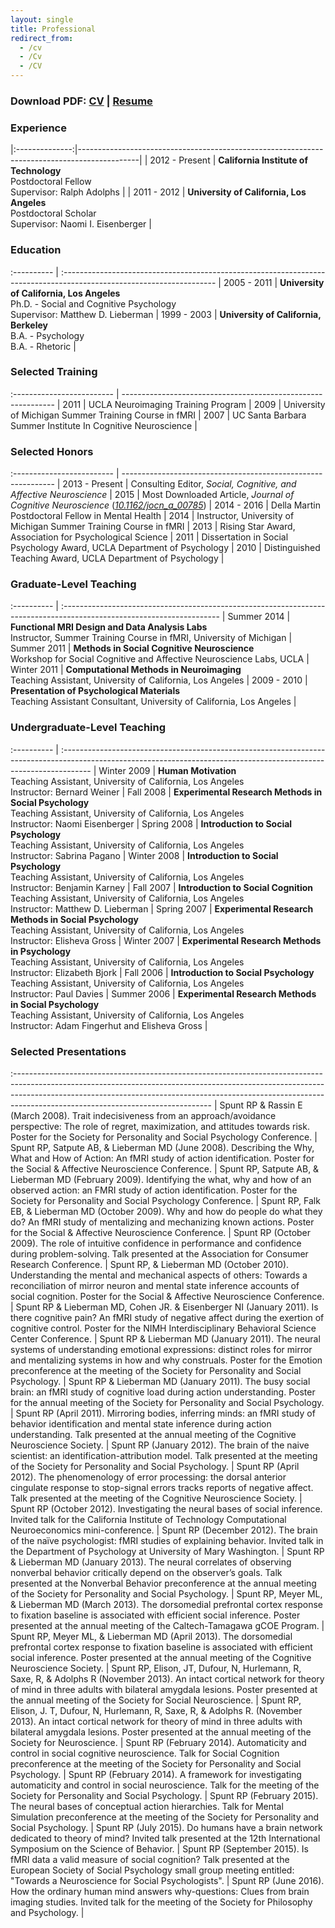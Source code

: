 ```yaml
---
layout: single
title: Professional
redirect_from:
  - /cv
  - /Cv
  - /CV
---
```


### Download PDF: [CV]("/public/CV_BobSpunt.pdf")  |  [Resume]("/public/RESUME_BobSpunt.pdf")

### Experience


|:--------------:|---------------------------------------------------------------------------------------------|
| 2012 - Present | **California Institute of Technology**<br>Postdoctoral Fellow<br>Supervisor:  Ralph Adolphs |
| 2011 - 2012    | **University of California, Los Angeles**<br>Postdoctoral Scholar<br>Supervisor: Naomi I. Eisenberger |

### Education

 :----------   | :--------------------------------------------------------------------------------------------------------------------    |
 2005 - 2011   | **University of California, Los Angeles**<br>Ph.D. - Social and Cognitive Psychology<br>Supervisor: Matthew D. Lieberman |
 1999 - 2003   | **University of California, Berkeley**<br>B.A. - Psychology<br>B.A. - Rhetoric                                           |

### Selected Training

 :------------------------- | ------------------------------------------------------------- |
 2011                       | UCLA Neuroimaging Training Program                            |
 2009                       | University of Michigan Summer Training Course in fMRI         |
 2007                       | UC Santa Barbara Summer Institute In Cognitive Neuroscience   |

### Selected Honors

 :------------------------- | -------------------------------------------------------------                                                          |
 2013 - Present             | Consulting Editor, *Social, Cognitive, and Affective Neuroscience*                                                     |
 2015                       | Most Downloaded Article, *Journal of Cognitive Neuroscience* ([*10.1162/jocn\_a\_00785*](http://10.1162/jocn_a_00785)) |
 2014 - 2016                | Della Martin Postdoctoral Fellow in Mental Health                                                                      |
 2014                       | Instructor, University of Michigan Summer Training Course in fMRI                                                      |
 2013                       | Rising Star Award, Association for Psychological Science                                                               |
 2011                       | Dissertation in Social Psychology Award, UCLA Department of Psychology                                                 |
 2010                       | Distinguished Teaching Award, UCLA Department of Psychology                                                            |

### Graduate-Level Teaching

 :----------                 | :--------------------------------------------------------------------------------------------------------------------- |
 Summer 2014                 | **Functional MRI Design and Data Analysis Labs**<br>Instructor, Summer Training Course in fMRI, University of Michigan |
 Summer 2011                 | **Methods in Social Cognitive Neuroscience**<br>Workshop for Social Cognitive and Affective Neuroscience Labs, UCLA    |
 Winter 2011                 | **Computational Methods in Neuroimaging**<br>Teaching Assistant, University of California, Los Angeles                 |
 2009 - 2010                 | **Presentation of Psychological Materials**<br>Teaching Assistant Consultant, University of California, Los Angeles    |

### Undergraduate-Level Teaching

 :----------                      | :------------------------------------------------------------------------------------------------------------------------------------------------------------------- |
 Winter 2009                      | **Human Motivation**<br>Teaching Assistant, University of California, Los Angeles<br>Instructor: Bernard Weiner                                                      |
 Fall 2008                        | **Experimental Research Methods in Social Psychology**<br>Teaching Assistant, University of California, Los Angeles<br>Instructor: Naomi Eisenberger                 |
 Spring 2008                      | **Introduction to Social Psychology**<br>Teaching Assistant, University of California, Los Angeles<br>Instructor: Sabrina Pagano                                     |
 Winter 2008                      | **Introduction to Social Psychology**<br>Teaching Assistant, University of California, Los Angeles<br>Instructor: Benjamin Karney                                    |
 Fall 2007                        | **Introduction to Social Cognition**<br>Teaching Assistant, University of California, Los Angeles<br>Instructor: Matthew D. Lieberman                                |
 Spring 2007                      | **Experimental Research Methods in Social Psychology**<br>Teaching Assistant, University of California, Los Angeles<br>Instructor: Elisheva Gross                    |
 Winter 2007                      | **Experimental Research Methods in Psychology**<br>Teaching Assistant, University of California, Los Angeles<br>Instructor: Elizabeth Bjork                          |
 Fall 2006                        | **Introduction to Social Psychology**<br>Teaching Assistant, University of California, Los Angeles<br>Instructor: Paul Davies                                        |
 Summer 2006                      | **Experimental Research Methods in Social Psychology**<br>Teaching Assistant, University of California, Los Angeles<br>Instructor: Adam Fingerhut and Elisheva Gross |

### Selected Presentations

 :------------------------------------------------------------------------------------------------------------------------------------------------------------------------------------------------------------------------------------------------------------------------------------------- |
 Spunt RP & Rassin E (March 2008). Trait indecisiveness from an approach/avoidance perspective: The role of regret, maximization, and attitudes towards risk. Poster for the Society for Personality and Social Psychology Conference.                                                        |
 Spunt RP, Satpute AB, & Lieberman MD (June 2008). Describing the Why, What and How of Action: An fMRI study of action identification. Poster for the Social & Affective Neuroscience Conference.                                                                                             |
 Spunt RP, Satpute AB, & Lieberman MD (February 2009). Identifying the what, why and how of an observed action: an FMRI study of action identification. Poster for the Society for Personality and Social Psychology Conference.                                                              |
 Spunt RP, Falk EB, & Lieberman MD (October 2009). Why and how do people do what they do? An fMRI study of mentalizing and mechanizing known actions. Poster for the Social & Affective Neuroscience Conference.                                                                              |
 Spunt RP (October 2009). The role of intuitive confidence in performance and confidence during problem-solving. Talk presented at the Association for Consumer Research Conference.                                                                                                          |
 Spunt RP, & Lieberman MD (October 2010). Understanding the mental and mechanical aspects of others: Towards a reconciliation of mirror neuron and mental state inference accounts of social cognition. Poster for the Social & Affective Neuroscience Conference.                            |
 Spunt RP & Lieberman MD, Cohen JR. & Eisenberger NI (January 2011). Is there cognitive pain? An fMRI study of negative affect during the exertion of cognitive control. Poster for the NIMH Interdisciplinary Behavioral Science Center Conference.                                          |
 Spunt RP & Lieberman MD (January 2011). The neural systems of understanding emotional expressions: distinct roles for mirror and mentalizing systems in how and why construals. Poster for the Emotion preconference at the meeting of the Society for Personality and Social Psychology.    |
 Spunt RP & Lieberman MD (January 2011). The busy social brain: an fMRI study of cognitive load during action understanding. Poster for the annual meeting of the Society for Personality and Social Psychology.                                                                              |
 Spunt RP (April 2011). Mirroring bodies, inferring minds: an fMRI study of behavior identification and mental state inference during action understanding. Talk presented at the annual meeting of the Cognitive Neuroscience Society.                                                       |
 Spunt RP (January 2012). The brain of the naive scientist: an identification-attribution model. Talk presented at the meeting of the Society for Personality and Social Psychology.                                                                                                          |
 Spunt RP (April 2012). The phenomenology of error processing: the dorsal anterior cingulate response to stop-signal errors tracks reports of negative affect. Talk presented at the meeting of the Cognitive Neuroscience Society.                                                           |
 Spunt RP (October 2012). Investigating the neural bases of social inference. Invited talk for the California Institute of Technology Computational Neuroeconomics mini-conference.                                                                                                           |
 Spunt RP (December 2012). The brain of the naïve psychologist: fMRI studies of explaining behavior. Invited talk in the Department of Psychology at University of Mary Washington.                                                                                                           |
 Spunt RP & Lieberman MD (January 2013). The neural correlates of observing nonverbal behavior critically depend on the observer’s goals. Talk presented at the Nonverbal Behavior preconference at the annual meeting of the Society for Personality and Social Psychology.                  |
 Spunt RP, Meyer ML, & Lieberman MD (March 2013). The dorsomedial prefrontal cortex response to fixation baseline is associated with efficient social inference. Poster presented at the annual meeting of the Caltech-Tamagawa gCOE Program.                                                 |
 Spunt RP, Meyer ML, & Lieberman MD (April 2013). The dorsomedial prefrontal cortex response to fixation baseline is associated with efficient social inference. Poster presented at the annual meeting of the Cognitive Neuroscience Society.                                                |
 Spunt RP, Elison, JT, Dufour, N, Hurlemann, R, Saxe, R, & Adolphs R (November 2013). An intact cortical network for theory of mind in three adults with bilateral amygdala lesions. Poster presented at the annual meeting of the Society for Social Neuroscience.                           |
 Spunt RP, Elison, J. T, Dufour, N, Hurlemann, R, Saxe, R, & Adolphs R. (November 2013). An intact cortical network for theory of mind in three adults with bilateral amygdala lesions. Poster presented at the annual meeting of the Society for Neuroscience.                               |
 Spunt RP (February 2014). Automaticity and control in social cognitive neuroscience. Talk for Social Cognition preconference at the meeting of the Society for Personality and Social Psychology.                                                                                            |
 Spunt RP (February 2014). A framework for investigating automaticity and control in social neuroscience. Talk for the meeting of the Society for Personality and Social Psychology.                                                                                                          |
 Spunt RP (February 2015). The neural bases of conceptual action hierarchies. Talk for Mental Simulation preconference at the meeting of the Society for Personality and Social Psychology.                                                                                                   |
 Spunt RP (July 2015). Do humans have a brain network dedicated to theory of mind? Invited talk presented at the 12th International Symposium on the Science of Behavior.                                                                                                                     |
 Spunt RP (September 2015). Is fMRI data a valid measure of social cognition? Talk presented at the European Society of Social Psychology small group meeting entitled: "Towards a Neuroscience for Social Psychologists".                                                                    |
 Spunt RP (June 2016). How the ordinary human mind answers why-questions: Clues from brain imaging studies. Invited talk for the meeting of the Society for Philosophy and Psychology.                                                                                                        |
